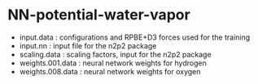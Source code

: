 # NN-potential-water-vapor

- input.data : configurations and RPBE+D3 forces used for the training
- input.nn : input file for the n2p2 package
- scaling.data  : scaling factors, input for the n2p2 package
- weights.001.data : neural network weights for hydrogen
- weights.008.data : neural network weights for oxygen

